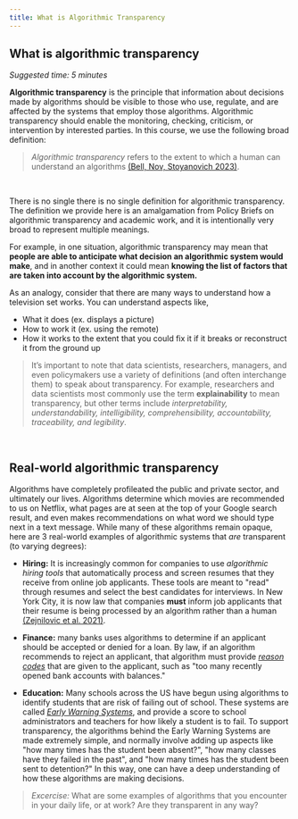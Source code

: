 ```yaml
---
title: What is Algorithmic Transparency
---
```


## What is algorithmic transparency
_Suggested time: 5 minutes_

**Algorithmic transparency** is the principle that information about decisions made by algorithms should be visible to those who use, regulate, and are affected by the systems that employ those algorithms. Algorithmic transparency should enable the monitoring, checking, criticism, or intervention by interested parties. In this course, we use the following broad definition:

> *Algorithmic transparency* refers to the extent to which a human can understand an algorithms <a href="https://www.cambridge.org/core/journals/data-and-policy/article/think-about-the-stakeholders-first-toward-an-algorithmic-transparency-playbook-for-regulatory-compliance/10D7F194DB250DDF3A30471B5CEB9326" target="_blank">(Bell, Nov, Stoyanovich 2023)</a>.

<br>

There is no single there is no single definition for algorithmic transparency. The definition we provide here is an amalgamation from Policy Briefs on algorithmic transparency and academic work, and it is intentionally very broad to represent multiple meanings.

For example, in one situation, algorithmic transparency may mean that **people are able to anticipate what decision an algorithmic system would make**, and in another context it could mean **knowing the list of factors that are taken into account by the algorithmic system.**

As an analogy, consider that there are many ways to understand how a television set works. You can understand aspects like,
- What it does (ex. displays a picture)
- How to work it (ex. using the remote)
- How it works to the extent that you could fix it if it breaks or reconstruct it from the ground up

> It’s important to note that data scientists, researchers, managers, and even policymakers use a variety of definitions (and often interchange them) to speak about transparency. For example, researchers and data scientists most commonly use the term **explainability** to mean transparency, but other terms include _interpretability, understandability, intelligibility, comprehensibility, accountability, traceability, and legibility_.

<br>

## Real-world algorithmic transparency

Algorithms have completely profileated the public and private sector, and ultimately our lives. Algorithms determine which movies are recommended to us on Netflix, what pages are at seen at the top of your Google search result, and even makes recommendations on what word we should type next in a text message. While many of these algorithms remain opaque, here are 3 real-world examples of algorithmic systems that _are_ transparent (to varying degrees):

- **Hiring:** It is increasingly common for companies to use _algorithmic hiring tools_ that automatically process and screen resumes that they receive from online job applicants. These tools are meant to "read" through resumes and select the best candidates for interviews. In New York City, it is now law that companies __must__ inform job applicants that their resume is being processed by an algorithm rather than a human <a href="https://journals.aom.org/doi/abs/10.5465/AMBPP.2021.264" target="_blank">(Zejnilovic et al. 2021)</a>.

- **Finance:** many banks uses algorithms to determine if an applicant should be accepted or denied for a loan. By law, if an algorithm recommends to reject an applicant, that algorithm must provide <a href="https://reasoncode.org/" target="_blank">_reason codes_</a> that are given to the applicant, such as "too many recently opened bank accounts with balances."

- **Education:** Many schools across the US have begun using algorithms to identify students that are risk of failing out of school. These systems are called <a href="https://www.mdpi.com/2076-3417/9/24/5569" target="_blank">_Early Warning Systems_</a>, and provide a score to school administrators and teachers for how likely a student is to fail. To support transparency, the algorithms behind the Early Warning Systems are made extremely simple, and normally involve adding up aspects like "how many times has the student been absent?", "how many classes have they failed in the past", and "how many times has the student been sent to detention?" In this way, one can have a deep understanding of how these algorithms are making decisions.

<!---
- **Hiring:** Algorithms are often used to automatically screen resumes. The companies using those algorithms will likely be interested in understanding how the algorithms are filtering and scoring resumes. Job applicants also have an interest in knowing whether or not their resumes will be screened by humans or algorithms.

- **Credit scores:** A person's credit score is determined by an algoirthm, that combines together factors like their credit score and their outstanding debt. Everyone deserves the right to know what attributes, factors, and inputs are used to generate that risk score.

- **Healthcare:** Advanced computer programs are regularly used to help doctors estimate the risk of disease for their patients. Algorithmic transparency is critiacl in helping the doctor understand why a patient is estimated to be high (or low) risk. In these high stakes environments, algorithmic transparency may literally be a matter of life and death.
-->

> _Excercise:_ What are some examples of algorithms that you encounter in your daily life, or at work? Are they transparent in any way?
